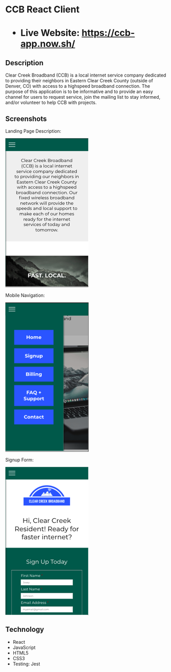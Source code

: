 <h1>CCB React Client<h1>

* Live Website: https://ccb-app.now.sh/

## Description

Clear Creek Broadband (CCB) is a local internet service company dedicated to providing their neighbors in Eastern Clear Creek County (outside of Denver, CO) with access to a highspeed broadband connection. The purpose of this application is to be informative and to provide an easy channel for users to request service, join the mailing list to stay informed, and/or volunteer to help CCB with projects.

## Screenshots

Landing Page Description:

![landing page description](Screengrabs/LandingPageDescription.png)

Mobile Navigation:

![mobile navigation](Screengrabs/MobileNav.png)

Signup Form:

![signup form](Screengrabs/SignupPage.png)


## Technology

* React
* JavaScript
* HTML5
* CSS3
* Testing: Jest


